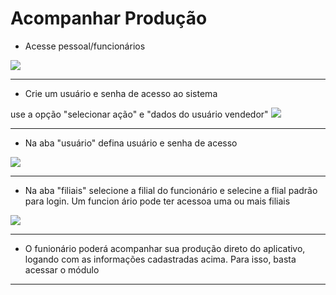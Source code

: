 # Acompanhar Produção


 - Acesse pessoal/funcionários
 <img src='https://i.imgur.com/c5qr53m.png' />

---
 - Crie um usuário e senha de acesso ao sistema

use a opção "selecionar ação" e "dados do usuário vendedor"
 <img src='https://i.imgur.com/9s5hSE3.png' />

---
 - Na aba "usuário" defina usuário e senha de acesso
 <img src='https://i.imgur.com/aPEoN8g.png' />

---
 - Na aba "filiais" selecione a filial do funcionário e selecine a flial padrão para login. Um funcion ário pode ter acessoa uma ou mais filiais
 <img src='https://i.imgur.com/KfplS14.png' />
      
---
 - O funionário poderá acompanhar sua produção direto do aplicativo, logando com as informações cadastradas acima. Para isso, basta acessar o módulo

---

